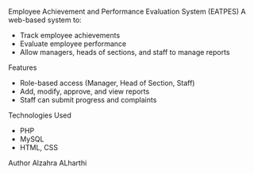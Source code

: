  Employee Achievement and Performance Evaluation System (EATPES)
A web-based system to:
- Track employee achievements
- Evaluate employee performance
- Allow managers, heads of sections, and staff to manage reports

 Features
- Role-based access (Manager, Head of Section, Staff)
- Add, modify, approve, and view reports
- Staff can submit progress and complaints

Technologies Used
- PHP
- MySQL
- HTML, CSS

 Author
Alzahra ALharthi
